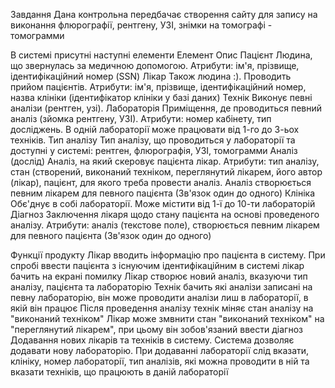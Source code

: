Завдання
Дана контрольна передбачає створення сайту  для запису на виконання флюрографії, рентгену, УЗІ, знімки на томографі - томограмми 

В системі присутні наступні елементи
Елемент
Опис
Пацієнт
Людина, що звернулась за медичною допомогою. Атрибути: ім'я, прізвище, ідентифікаційний номер (SSN)
Лікар
Також людина :). Проводить прийом пацієнтів. Атрибути: ім'я, прізвище, ідентифікаційний номер, назва клініки (ідентифікатор клініки у базі даних)
Технік
Виконує певні аналізи (рентген, узі). 
Лабораторія
Приміщення, де проводиться певний аналіз (зйомка рентгену, УЗІ). Атрибути: номер кабінету, тип досліджень. В одній лабораторії може працювати від 1-го до 3-ьох техніків.
Тип аналізу
Тип аналізу, що проводиться у лабораторії та доступні у системі: рентген, флюрографія, УЗІ, томограмми
Аналіз (дослід)
Аналіз, на який скеровує пацієнта лікар. Атрибути: тип аналізу, стан (створений, виконаний техніком, переглянутий лікарем, його автор (лікар), пацієнт, для якого треба провести аналіз. Аналіз створюється певним лікарем для певного пацієнта (Зв'язок один до одного)
Клініка
Обє'днує в собі лабораторії. Може містити від 1-ї до 10-ти лабораторій
Діагноз
Заключення лікаря щодо стану пацієнта на основі проведеного аналізу. Атрибути: аналіз (текстове поле), створюється певним лікарем для певного пацієнта (Зв'язок один до одного)


Функції продукту
Лікар вводить інформацію про пацієнта в систему. При спробі ввести пацієнта з існуючим ідентифікаційним в системі лікар бачить на екрані помилку
Лікар створює новий аналіз, вказуючи тип аналізу, пацієнта та лабораторію
Технік бачить які аналізи записані на певну лабораторію, він може проводити аналізи лиш в лабораторії, в якій він працює
Після проведення аналізу технік міняє стан аналізу на "виконаний техніком"
Лікар може змвнити стан "виконаний техніком" на "переглянутий лікарем", при цьому він зобов'язаний ввести діагноз
Додавання нових лікарів та техніків в систему.
Система дозволяє додавати нову лабораторію. При додаванні лабораторії слід вказати, клініку, номер лабораторії, тип аналізів, які можна проводити в ній та вказати техніків, що працюють в даній лабораторії
